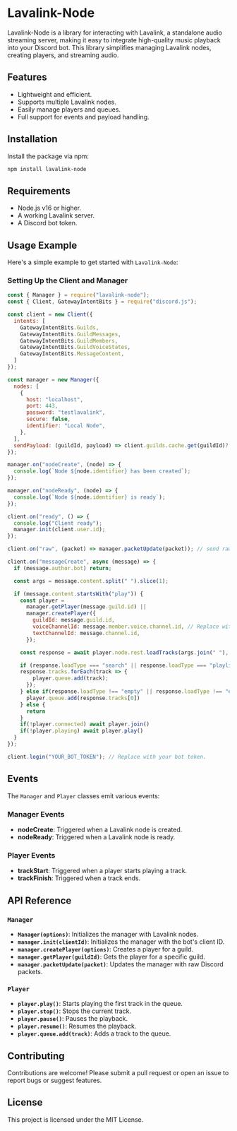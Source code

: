 # Lavalink-Node

Lavalink-Node is a library for interacting with Lavalink, a standalone audio streaming server, making it easy to integrate high-quality music playback into your Discord bot. This library simplifies managing Lavalink nodes, creating players, and streaming audio.

## Features
- Lightweight and efficient.
- Supports multiple Lavalink nodes.
- Easily manage players and queues.
- Full support for events and payload handling.

## Installation

Install the package via npm:

```bash
npm install lavalink-node
```

## Requirements
- Node.js v16 or higher.
- A working Lavalink server.
- A Discord bot token.

## Usage Example

Here's a simple example to get started with `Lavalink-Node`:

### Setting Up the Client and Manager

```javascript
const { Manager } = require("lavalink-node");
const { Client, GatewayIntentBits } = require("discord.js");

const client = new Client({
  intents: [
    GatewayIntentBits.Guilds,
    GatewayIntentBits.GuildMessages,
    GatewayIntentBits.GuildMembers,
    GatewayIntentBits.GuildVoiceStates,
    GatewayIntentBits.MessageContent,
  ]
});

const manager = new Manager({
  nodes: [
    {
      host: "localhost",
      port: 443,
      password: "testlavalink",
      secure: false,
      identifier: "Local Node",
    },
  ],
  sendPayload: (guildId, payload) => client.guilds.cache.get(guildId)?.shard?.send(payload), // Or client.ws._ws.send(0, payload) if you don't have sharding setup
});

manager.on("nodeCreate", (node) => {
  console.log(`Node ${node.identifier} has been created`);
});

manager.on("nodeReady", (node) => {
  console.log(`Node ${node.identifier} is ready`);
});

client.on("ready", () => {
  console.log("Client ready");
  manager.init(client.user.id);
});

client.on("raw", (packet) => manager.packetUpdate(packet)); // send raw packet to lavalink-node for handling

client.on("messageCreate", async (message) => {
  if (message.author.bot) return;

  const args = message.content.split(" ").slice(1);

  if (message.content.startsWith("play")) {
    const player =
      manager.getPlayer(message.guild.id) ||
      manager.createPlayer({
        guildId: message.guild.id,
        voiceChannelId: message.member.voice.channel.id, // Replace with your voice channel ID.
        textChannelId: message.channel.id,
      });

    const response = await player.node.rest.loadTracks(args.join(" "), "soundcloud"); // send link as first arg and empty search platform

    if (response.loadType === "search" || response.loadType === "playlist"){
    response.tracks.forEach(track => {
        player.queue.add(track);
      });
    } else if(response.loadType !== "empty" || response.loadType !== "error"){
      player.queue.add(response.tracks[0])
    } else {
      return
    }
    if(!player.connected) await player.join()
    if(!player.playing) await player.play()
  }
});

client.login("YOUR_BOT_TOKEN"); // Replace with your bot token.
```

## Events
The `Manager` and `Player` classes emit various events:

### Manager Events
- **nodeCreate**: Triggered when a Lavalink node is created.
- **nodeReady**: Triggered when a Lavalink node is ready.

### Player Events
- **trackStart**: Triggered when a player starts playing a track.
- **trackFinish**: Triggered when a track ends.

## API Reference

### `Manager`
- **`Manager(options)`**: Initializes the manager with Lavalink nodes.
- **`manager.init(clientId)`**: Initializes the manager with the bot's client ID.
- **`manager.createPlayer(options)`**: Creates a player for a guild.
- **`manager.getPlayer(guildId)`**: Gets the player for a specific guild.
- **`manager.packetUpdate(packet)`**: Updates the manager with raw Discord packets.

### `Player`
- **`player.play()`**: Starts playing the first track in the queue.
- **`player.stop()`**: Stops the current track.
- **`player.pause()`**: Pauses the playback.
- **`player.resume()`**: Resumes the playback.
- **`player.queue.add(track)`**: Adds a track to the queue.

## Contributing
Contributions are welcome! Please submit a pull request or open an issue to report bugs or suggest features.

## License
This project is licensed under the MIT License.
